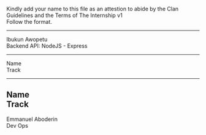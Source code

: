 Kindly add your name to this file as an attestion to abide by the Clan Guidelines and the Terms of The Internship v1
<br/> Follow the format.<br/> 
___
Ibukun Awopetu <br/>
Backend API: NodeJS - Express
___
Name <br/>
Track
___
Name <br/>
Track
---
Emmanuel Aboderin </br>
Dev Ops
